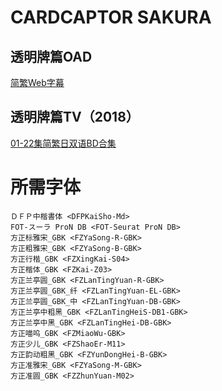 # CARDCAPTOR SAKURA

## 透明牌篇OAD

[简繁Web字幕](https://github.com/Nekomoekissaten-SUB/Nekomoekissaten-Storage/releases/download/subtitle_pkg/CC_Sakura_CC_OAD_Web.7z)

## 透明牌篇TV（2018）

[01-22集简繁日双语BD合集](https://github.com/Nekomoekissaten-SUB/Nekomoekissaten-Storage/releases/download/subtitle_pkg/CC_Sakura_CC_TV_BD_JPCH.7z)

# 所需字体

```
ＤＦＰ中楷書体 <DFPKaiSho-Md>
FOT-スーラ ProN DB <FOT-Seurat ProN DB>
方正标雅宋_GBK <FZYaSong-R-GBK>
方正粗雅宋_GBK <FZYaSong-B-GBK>
方正行楷_GBK <FZXingKai-S04>
方正楷体_GBK <FZKai-Z03>
方正兰亭圆_GBK <FZLanTingYuan-R-GBK>
方正兰亭圆_GBK_纤 <FZLanTingYuan-EL-GBK>
方正兰亭圆_GBK_中 <FZLanTingYuan-DB-GBK>
方正兰亭中粗黑_GBK <FZLanTingHeiS-DB1-GBK>
方正兰亭中黑_GBK <FZLanTingHei-DB-GBK>
方正喵呜_GBK <FZMiaoWu-GBK>
方正少儿_GBK <FZShaoEr-M11>
方正韵动粗黑_GBK <FZYunDongHei-B-GBK>
方正准雅宋_GBK <FZYaSong-M-GBK>
方正准圆_GBK <FZZhunYuan-M02>
```